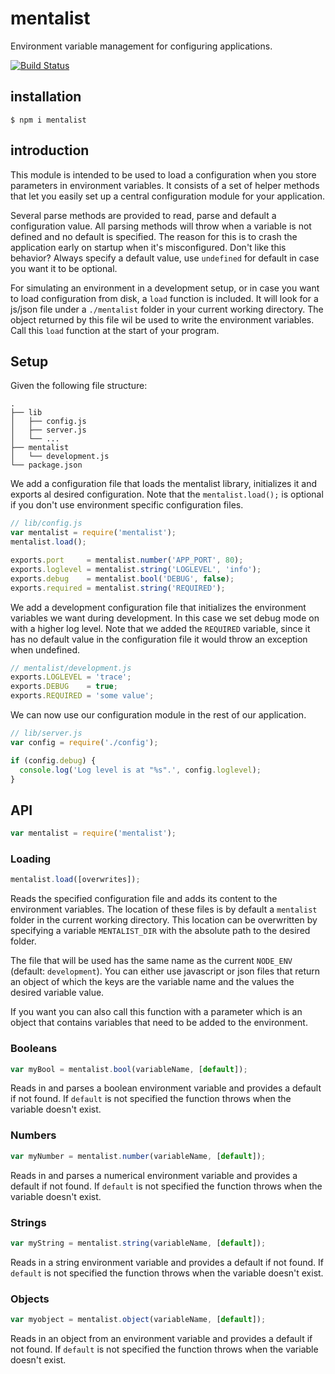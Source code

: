 mentalist
=========

Environment variable management for configuring applications.

[![Build Status](https://travis-ci.org/Janpot/mentalist.svg)](https://travis-ci.org/Janpot/mentalist)

## installation

    $ npm i mentalist

## introduction

This module is intended to be used to load a configuration when you store parameters in environment variables.
It consists of a set of helper methods that let you easily set up a central configuration module for your application.

Several parse methods are provided to read, parse and default a configuration value.
All parsing methods will throw when a variable is not defined and no default is specified.
The reason for this is to crash the application early on startup when it's misconfigured.
Don't like this behavior? Always specify a default value, use `undefined` for default in case you want it to be optional.

For simulating an environment in a development setup, or in case you want to load configuration from disk,
a `load` function is included. It will look for a js/json file under a `./mentalist` folder in your current working directory.
The object returned by this file wil be used to write the environment variables. Call this `load` function at the start of your program.

## Setup

Given the following file structure:

```text
.
├── lib
│   ├── config.js
│   ├── server.js
│   └── ...
├── mentalist
│   └── development.js
└── package.json
```

We add a configuration file that loads the mentalist library, initializes it and exports al desired configuration.
Note that the `mentalist.load();` is optional if you don't use environment specific configuration files.

```js
// lib/config.js
var mentalist = require('mentalist');
mentalist.load();

exports.port     = mentalist.number('APP_PORT', 80);
exports.loglevel = mentalist.string('LOGLEVEL', 'info');
exports.debug    = mentalist.bool('DEBUG', false);
exports.required = mentalist.string('REQUIRED');
```

We add a development configuration file that initializes the environment variables we want during development.
In this case we set debug mode on with a higher log level.
Note that we added the `REQUIRED` variable, since it has no default value in the configuration file it would throw an exception when undefined.

```js
// mentalist/development.js
exports.LOGLEVEL = 'trace';
exports.DEBUG    = true;
exports.REQUIRED = 'some value';
```

We can now use our configuration module in the rest of our application.

```js
// lib/server.js
var config = require('./config');

if (config.debug) {
  console.log('Log level is at "%s".', config.loglevel);
}
```

## API

```js
var mentalist = require('mentalist');
```

### Loading

```js
mentalist.load([overwrites]);
```

Reads the specified configuration file and adds its content to the environment variables.
The location of these files is by default a `mentalist` folder in the current working directory.
This location can be overwritten by specifying a variable `MENTALIST_DIR` with the absolute path to the desired folder.

The file that will be used has the same name as the current `NODE_ENV` (default: `development`).
You can either use javascript or json files that return an object of which the keys are the variable name and the values the desired variable value.

If you want you can also call this function with a parameter which is an object that contains variables that need to be added to the environment.

### Booleans

```js
var myBool = mentalist.bool(variableName, [default]);
```

Reads in and parses a boolean environment variable and provides a default if not found.
If `default` is not specified the function throws when the variable doesn't exist.



### Numbers

```js
var myNumber = mentalist.number(variableName, [default]);
```

Reads in and parses a numerical environment variable and provides a default if not found.
If `default` is not specified the function throws when the variable doesn't exist.



### Strings

```js
var myString = mentalist.string(variableName, [default]);
```

Reads in a string environment variable and provides a default if not found.
If `default` is not specified the function throws when the variable doesn't exist.



### Objects

```js
var myobject = mentalist.object(variableName, [default]);
```

Reads in an object from an environment variable and provides a default if not found.
If `default` is not specified the function throws when the variable doesn't exist.


